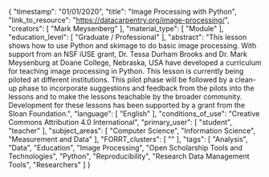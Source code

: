 {
    "timestamp": "01/01/2020",
    "title": "Image Processing with Python",
    "link_to_resource": "https://datacarpentry.org/image-processing/",
    "creators": [
        "Mark Meysenberg"
    ],
    "material_type": [
        "Module"
    ],
    "education_level": [
        "Graduate / Professional"
    ],
    "abstract": "This lesson shows how to use Python and skimage to do basic image processing. With support from an NSF iUSE grant, Dr. Tessa Durham Brooks and Dr. Mark Meysenburg at Doane College, Nebraska, USA have developed a curriculum for teaching image processing in Python. This lesson is currently being piloted at different institutions. This pilot phase will be followed by a clean-up phase to incorporate suggestions and feedback from the pilots into the lessons and to make the lessons teachable by the broader community. Development for these lessons has been supported by a grant from the Sloan Foundation.",
    "language": [
        "English"
    ],
    "conditions_of_use": "Creative Commons Attribution 4.0 International",
    "primary_user": [
        "student",
        "teacher"
    ],
    "subject_areas": [
        "Computer Science",
        "Information Science",
        "Measurement and Data"
    ],
    "FORRT_clusters": [
        ""
    ],
    "tags": [
        "Analysis",
        "Data",
        "Education",
        "Image Processing",
        "Open Scholarship Tools and Technologies",
        "Python",
        "Reproducibility",
        "Research Data Management Tools",
        "Researchers"
    ]
}